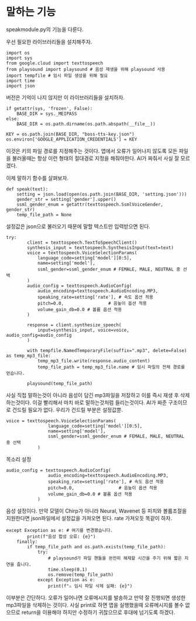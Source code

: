 말하는 기능
======

speakmodule.py의 기능을 다룬다.

우선 필요한 라이브러리들을 설치해주자.

    import os
    import sys
    from google.cloud import texttospeech
    from playsound import playsound # 음성 재생을 위해 playsound 사용
    import tempfile # 임시 파일 생성을 위해 필요
    import time
    import json

버전은 기억이 나지 않지만 이 라이브러리들을 설치하자.

    if getattr(sys, 'frozen', False):
        BASE_DIR = sys._MEIPASS
    else:
        BASE_DIR = os.path.dirname(os.path.abspath(__file__))
    
    KEY = os.path.join(BASE_DIR, "boss-tts-key.json")
    os.environ['GOOGLE_APPLICATION_CREDENTIALS'] = KEY

이것은 키의 파일 경로를 지정해주는 것이다. 앱에서 오류가 일어나지 않도록 모든 파일을 불러올때는 항상 이런 형태의 절대경로 지정을 해줘야한다. AI가 짜줘서 사실 잘 모르겠다.

이제 말하기 함수를 살펴보자.

    def speak(text):
        setting = json.load(open(os.path.join(BASE_DIR, 'setting.json')))
        gender_str = setting['gender'].upper()
        ssml_gender_enum = getattr(texttospeech.SsmlVoiceGender, gender_str)
        temp_file_path = None

설정값은 json으로 불러오기 때문에 말할 텍스트만 입력받으면 된다.

    try:
            client = texttospeech.TextToSpeechClient()
            synthesis_input = texttospeech.SynthesisInput(text=text)
            voice = texttospeech.VoiceSelectionParams(
                language_code=setting['model'][0:5],
                name=setting['model'], 
                ssml_gender=ssml_gender_enum # FEMALE, MALE, NEUTRAL 중 선택
            )
            audio_config = texttospeech.AudioConfig(
                audio_encoding=texttospeech.AudioEncoding.MP3,
                speaking_rate=setting['rate'], # 속도 옵션 적용
                pitch=0.0,                 # 음높이 옵션 적용
                volume_gain_db=0.0 # 볼륨 옵션 적용
            )
    
            response = client.synthesize_speech(
                input=synthesis_input, voice=voice, audio_config=audio_config
            )
    
            with tempfile.NamedTemporaryFile(suffix=".mp3", delete=False) as temp_mp3_file:
                temp_mp3_file.write(response.audio_content)
                temp_file_path = temp_mp3_file.name # 임시 파일의 전체 경로를 얻습니다.
    
            playsound(temp_file_path) 

사실 직접 말하는것이 아니라 음성이 담긴 mp3파일을 저장하고 이를 즉시 재생 후 삭제하는것이다. 이걸 빨리해서 마치 바로 말하는것처럼 들리는것이다. AI가 짜준 구조이므로 건드릴 필요가 없다. 우리가 건드릴 부분은 설정값뿐.

    voice = texttospeech.VoiceSelectionParams(
                    language_code=setting['model'][0:5],
                    name=setting['model'], 
                    ssml_gender=ssml_gender_enum # FEMALE, MALE, NEUTRAL 중 선택
                )

목소리 설정

    audio_config = texttospeech.AudioConfig(
                    audio_encoding=texttospeech.AudioEncoding.MP3,
                    speaking_rate=setting['rate'], # 속도 옵션 적용
                    pitch=0.0,                 # 음높이 옵션 적용
                    volume_gain_db=0.0 # 볼륨 옵션 적용
                )

음성 설정이다. 만약 모델이 Chirp가 아니라 Neural, Wavenet 등 피치와 볼륨조절을 지원한다면 json파일에서 설정값을 가져오면 된다. rate 가져오듯 똑같이 하자.

    except Exception as e: # 여기를 변경했습니다.
            print(f"음성 합성 오류: {e}")
        finally:
            if temp_file_path and os.path.exists(temp_file_path):
                try:
                    # playsound가 파일 핸들을 완전히 해제할 시간을 주기 위해 짧은 지연을 줍니다.
                    time.sleep(0.1) 
                    os.remove(temp_file_path)
                except Exception as e:
                    print(f"⚠️ 임시 파일 삭제 실패: {e}")

이부분은 간단하다. 오류가 일어나면 오류메시지를 발송하고 만약 잘 진행되면 생성한 mp3파일을 삭제하는 것이다. 사실 print로 하면 앱을 실행했을때 오류메시지를 볼수 없으므로 return을 이용해야 하지만 수정하기 귀찮으므로 후대에 넘기도록 하겠다.
